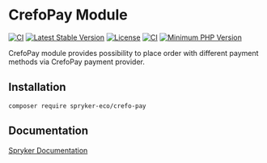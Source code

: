# CrefoPay Module
[![CI](https://github.com/spryker-eco/crefo-pay/actions/workflows/ci.yml/badge.svg)](https://github.com/spryker-eco/crefo-pay/actions/workflows/ci.yml)
[![Latest Stable Version](https://poser.pugx.org/spryker-eco/crefo-pay/v/stable.svg)](https://packagist.org/packages/spryker-eco/crefo-pay)
[![License](https://img.shields.io/github/license/spryker-eco/crefo-pay.svg?b=master)](https://github.com/spryker-eco/crefo-pay)
[![CI](https://scrutinizer-ci.com/g/spryker-eco/crefo-pay/badges/build.png?b=master)](https://scrutinizer-ci.com/g/spryker-eco/crefo-pay/build-status/master)
[![Minimum PHP Version](https://img.shields.io/badge/php-%3E%3D%207.3-8892BF.svg)](https://php.net/)

CrefoPay module provides possibility to place order with different payment methods via CrefoPay payment provider.

## Installation

```
composer require spryker-eco/crefo-pay
```

## Documentation

[Spryker Documentation](https://academy.spryker.com/developing_with_spryker/module_guide/modules.html)
